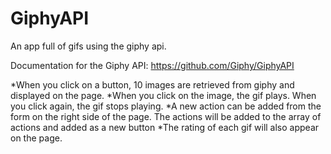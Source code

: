 # GiphyAPI


An app full of gifs using the giphy api.

Documentation for the Giphy API: https://github.com/Giphy/GiphyAPI

*When you click on a button, 10 images are retrieved from giphy and displayed on the page.
*When you click on the image, the gif plays. When you click again, the gif stops playing.
*A new action can be added from the form on the right side of the page. The actions will be added to the array of actions and added as a new button
*The rating of each gif will also appear on the page.
